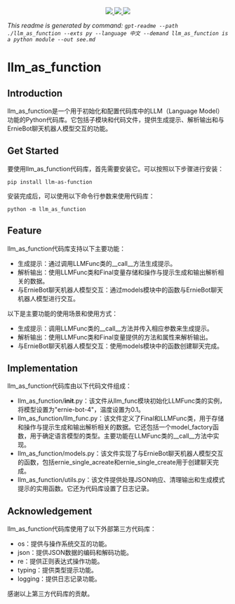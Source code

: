 
<div align="center">
    <a href="https://github.com/gusye1234/gpt-readme">
      <img src="https://img.shields.io/badge/written_by-GPT-green">
    </a>
    <a href="https://github.com/gusye1234/gpt-readme">
      <img src="https://img.shields.io/badge/could_be-Wrong-red">
    </a>
    <a href="https://pypi.org/project/gpt-readme/">
      <img src="https://img.shields.io/pypi/v/gpt-readme.svg">
    </a>
</div>

*This readme is generated by command: `gpt-readme --path ./llm_as_function --exts py --language 中文 --demand llm_as_function is a python module --out see.md`*

# llm_as_function

## Introduction
llm_as_function是一个用于初始化和配置代码库中的LLM（Language Model）功能的Python代码库。它包括子模块和代码文件，提供生成提示、解析输出和与ErnieBot聊天机器人模型交互的功能。

## Get Started
要使用llm_as_function代码库，首先需要安装它。可以按照以下步骤进行安装：
```
pip install llm-as-function
```
安装完成后，可以使用以下命令行参数来使用代码库：
```
python -m llm_as_function
```

## Feature
llm_as_function代码库支持以下主要功能：
- 生成提示：通过调用LLMFunc类的__call__方法生成提示。
- 解析输出：使用LLMFunc类和Final变量存储和操作与提示生成和输出解析相关的数据。
- 与ErnieBot聊天机器人模型交互：通过models模块中的函数与ErnieBot聊天机器人模型进行交互。

以下是主要功能的使用场景和使用方式：
- 生成提示：调用LLMFunc类的__call__方法并传入相应参数来生成提示。
- 解析输出：使用LLMFunc类和Final变量提供的方法和属性来解析输出。
- 与ErnieBot聊天机器人模型交互：使用models模块中的函数创建聊天完成。

## Implementation
llm_as_function代码库由以下代码文件组成：
- llm_as_function/__init__.py：该文件从llm_func模块初始化LLMFunc类的实例，将模型设置为"ernie-bot-4"，温度设置为0.1。
- llm_as_function/llm_func.py：该文件定义了Final和LLMFunc类，用于存储和操作与提示生成和输出解析相关的数据。它还包括一个model_factory函数，用于确定语言模型的类型。主要功能在LLMFunc类的__call__方法中实现。
- llm_as_function/models.py：该文件实现了与ErnieBot聊天机器人模型交互的函数，包括ernie_single_acreate和ernie_single_create用于创建聊天完成。
- llm_as_function/utils.py：该文件提供处理JSON响应、清理输出和生成模式提示的实用函数。它还为代码库设置了日志记录。

## Acknowledgement
llm_as_function代码库使用了以下外部第三方代码库：
- os：提供与操作系统交互的功能。
- json：提供JSON数据的编码和解码功能。
- re：提供正则表达式操作功能。
- typing：提供类型提示功能。
- logging：提供日志记录功能。

感谢以上第三方代码库的贡献。